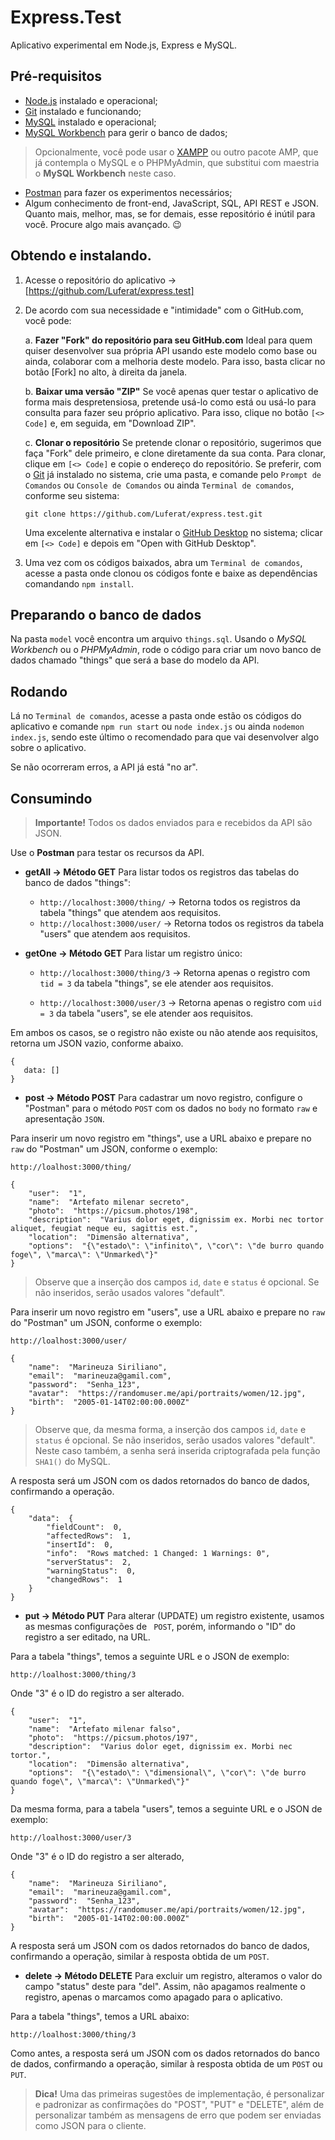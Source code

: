 
# Express.Test

  

Aplicativo experimental em Node.js, Express e MySQL.

## Pré-requisitos

 - [Node.js](https://nodejs.org/) instalado e operacional;
 - [Git](https://git-scm.com/) instalado e funcionando;
 - [MySQL](https://www.mysql.com/products/community/) instalado e operacional;
 - [MySQL Workbench](https://dev.mysql.com/downloads/workbench/) para gerir o banco de dados;

> Opcionalmente, você pode usar o [XAMPP](https://www.apachefriends.org/pt_br/index.html) ou outro pacote AMP, que já contempla o MySQL e o PHPMyAdmin, que substitui com maestria o **MySQL Workbench** neste caso.

- [Postman](https://www.postman.com/) para fazer os experimentos necessários;
- Algum conhecimento de front-end, JavaScript, SQL, API REST e JSON. Quanto mais, melhor, mas, se for demais, esse repositório é inútil para você. Procure algo mais avançado. 😉

## Obtendo e instalando.

1. Acesse o repositório do aplicativo → [https://github.com/Luferat/express.test]

2. De acordo com sua necessidade e "intimidade" com o GitHub.com, você pode:

      a. **Fazer "Fork" do repositório para seu GitHub.com** 
Ideal para quem quiser desenvolver sua própria API usando este modelo como base ou ainda, colaborar com a melhoria deste modelo. Para isso, basta clicar no botão [Fork] no alto, à direita da janela.

    b. **Baixar uma versão "ZIP"**
Se você apenas quer testar o aplicativo de forma mais despretensiosa, pretende usá-lo como está ou usá-lo para consulta para fazer seu próprio aplicativo. Para isso, clique no botão `[<> Code]` e, em seguida, em "Download ZIP".

    c. **Clonar o repositório**
Se pretende clonar o repositório, sugerimos que faça "Fork" dele primeiro, e clone diretamente da sua conta.  Para clonar, clique em `[<> Code]`  e copie o endereço do repositório. Se preferir, com o [Git](https://git-scm.com/) já instalado no sistema, crie uma pasta, e comande pelo `Prompt de Comandos` ou `Console de Comandos` ou ainda `Terminal de comandos`, conforme seu sistema:

    ```git clone https://github.com/Luferat/express.test.git```

    Uma excelente alternativa e instalar o [GitHub Desktop](https://desktop.github.com/)  no sistema; clicar em `[<> Code]` e depois em "Open with GitHub Desktop".

3. Uma vez com os códigos baixados, abra um `Terminal de comandos`, acesse a pasta onde clonou os códigos fonte e baixe as dependências comandando `npm install`.

## Preparando o banco de dados

Na pasta `model` você encontra um arquivo `things.sql`. Usando o *MySQL Workbench* ou o *PHPMyAdmin*, rode o código para criar um novo banco de dados chamado "things" que será a base do modelo da API.

## Rodando

Lá no `Terminal de comandos`, acesse a pasta onde estão os códigos do aplicativo e comande `npm run start` ou `node index.js` ou ainda `nodemon index.js`, sendo este último o recomendado para que vai desenvolver algo sobre o aplicativo.

Se não ocorreram erros, a API já está "no ar".

## Consumindo

> **Importante!**
Todos os dados enviados para e recebidos da API são JSON.

Use o **Postman** para testar os recursos da API.

 - **getAll → Método GET** 
Para listar todos os registros das tabelas do banco de dados "things":
    - `http://localhost:3000/thing/` → Retorna todos os registros da tabela "things" que atendem aos requisitos.
    - `http://localhost:3000/user/` → Retorna todos os registros da tabela "users" que atendem aos requisitos.

 - **getOne → Método GET**
Para listar um registro único:
   - `http://localhost:3000/thing/3` → Retorna apenas o registro com `tid = 3` da tabela "things", se ele atender aos requisitos. 

   - `http://localhost:3000/user/3` → Retorna apenas o registro com `uid = 3` da tabela "users", se ele atender aos requisitos.

Em ambos os casos, se o registro não existe ou não atende aos requisitos, retorna um JSON vazio, conforme abaixo.
 ```
{
    data: []
}
```

 - **post → Método POST**
Para cadastrar um novo registro, configure o "Postman" para o método `POST` com os dados no `body` no formato `raw` e apresentação `JSON`.

Para inserir um novo registro em "things", use a URL abaixo e prepare no `raw` do "Postman" um JSON, conforme o exemplo:
```
http://loalhost:3000/thing/
```
```
{
    "user":  "1",
    "name":  "Artefato milenar secreto",
    "photo":  "https://picsum.photos/198",
    "description":  "Varius dolor eget, dignissim ex. Morbi nec tortor aliquet, feugiat neque eu, sagittis est.",
    "location":  "Dimensão alternativa",
    "options":  "{\"estado\": \"infinito\", \"cor\": \"de burro quando foge\", \"marca\": \"Unmarked\"}"
}
```

> Observe que a inserção dos  campos `id`, `date` e `status` é opcional. Se não inseridos, serão usados valores "default".

Para inserir um novo registro em "users", use a URL abaixo e prepare no `raw` do "Postman" um JSON, conforme o exemplo:
```
http://loalhost:3000/user/
```
```
{
	"name":  "Marineuza Siriliano",
	"email":  "marineuza@gamil.com",
	"password":  "Senha_123",
	"avatar":  "https://randomuser.me/api/portraits/women/12.jpg",
	"birth":  "2005-01-14T02:00:00.000Z"
}
```

> Observe que, da mesma forma, a inserção dos  campos `id`, `date` e `status` é opcional. Se não inseridos, serão usados valores "default". Neste caso também, a senha será inserida criptografada pela função `SHA1()` do MySQL.

A resposta será um JSON com os dados retornados do banco de dados, confirmando a operação.
```
{
    "data":  {
        "fieldCount":  0,
        "affectedRows":  1,
        "insertId":  0,
        "info":  "Rows matched: 1 Changed: 1 Warnings: 0",
        "serverStatus":  2,
        "warningStatus":  0,
        "changedRows":  1
    }
}
```


 - **put → Método PUT**
Para alterar (UPDATE) um registro existente, usamos as mesmas configurações de ` POST`, porém, informando o "ID" do registro a ser editado, na URL. 

Para a tabela "things", temos a seguinte URL e o JSON de exemplo:
```
http://loalhost:3000/thing/3
```
Onde "3" é o ID do registro a ser alterado.
```
{
    "user":  "1",
    "name":  "Artefato milenar falso",
    "photo":  "https://picsum.photos/197",
    "description":  "Varius dolor eget, dignissim ex. Morbi nec tortor.",
    "location":  "Dimensão alternativa",
    "options":  "{\"estado\": \"dimensional\", \"cor\": \"de burro quando foge\", \"marca\": \"Unmarked\"}"
}
```

Da mesma forma, para a tabela "users", temos a seguinte URL e o JSON de exemplo:
```
http://loalhost:3000/user/3
```
Onde "3" é o ID do registro a ser alterado, 
```
{
	"name":  "Marineuza Siriliano",
	"email":  "marineuza@gamil.com",
	"password":  "Senha_123",
	"avatar":  "https://randomuser.me/api/portraits/women/12.jpg",
	"birth":  "2005-01-14T02:00:00.000Z"
}
```
A resposta será um JSON com os dados retornados do banco de dados, confirmando a operação, similar à resposta obtida de um `POST`.

 - **delete → Método DELETE**
Para excluir um registro, alteramos o valor do campo "status" deste para "del". Assim, não apagamos realmente o registro, apenas o marcamos como apagado para o aplicativo.

Para a tabela "things", temos a URL abaixo:
```
http://loalhost:3000/thing/3
```
Como antes, a resposta será um JSON com os dados retornados do banco de dados, confirmando a operação, similar à resposta obtida de um `POST` ou `PUT`.

> **Dica!**
Uma das primeiras sugestões de implementação, é personalizar e padronizar as confirmações do "POST", "PUT" e "DELETE", além de personalizar também as mensagens de erro que podem ser enviadas como JSON para o cliente.